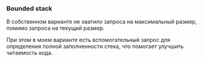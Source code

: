 ### Bounded stack

В собственном варианте не хватило запроса на максимальный размер,
помимо запроса на текущий размер. 

При этом в моем варианте есть вспомогательный запрос для определения полной заполненности
стека, что помогает улучшить читаемость кода.
